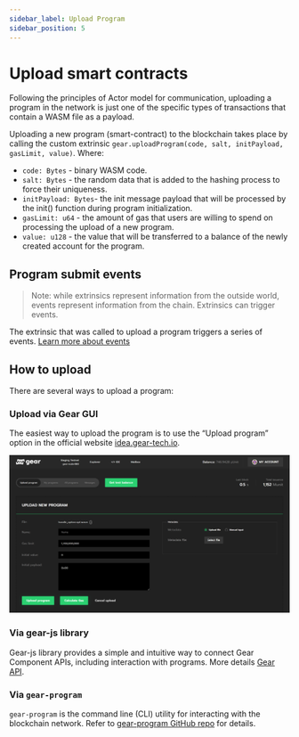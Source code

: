 ```yaml
---
sidebar_label: Upload Program
sidebar_position: 5
---
```


# Upload smart contracts

Following the principles of Actor model for communication, uploading a program in the network is just one of the specific types of transactions that contain a WASM file as a payload.

Uploading a new program (smart-contract) to the blockchain takes place by calling the custom extrinsic `gear.uploadProgram(code, salt, initPayload, gasLimit, value)`. 
Where:
- `code: Bytes` - binary WASM code.
- `salt: Bytes` - the random data that is added to the hashing process to force their uniqueness.
- `initPayload: Bytes`- the init message payload that will be processed by the init() function during program initialization.
- `gasLimit: u64` - the amount of gas that users are willing to spend on processing the upload of a new program.
- `value: u128` - the value that will be transferred to a balance of the newly created account for the program.

## Program submit events

> Note: while extrinsics represent information from the outside world, events represent information from the chain. Extrinsics can trigger events.

The extrinsic that was called to upload a program triggers a series of events. [Learn more about events](/docs/api/events#gear-events-types)

## How to upload

There are several ways to upload a program:

### Upload via Gear GUI

The easiest way to upload the program is to use the “Upload program” option in the official website [idea.gear-tech.io](https://idea.gear-tech.io).

![img alt](./img/idea-upload.png)

### Via gear-js library

Gear-js library provides a simple and intuitive way to connect Gear Component APIs, including interaction with programs. More details [Gear API](/docs/api/getting-started).

### Via `gear-program`

`gear-program` is the command line (CLI) utility for interacting with the blockchain network. Refer to [gear-program GitHub repo](https://github.com/gear-tech/gear-program) for details.

